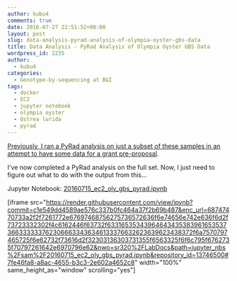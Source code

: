 ```yaml
---
author: kubu4
comments: true
date: 2016-07-27 22:51:52+00:00
layout: post
slug: data-analysis-pyrad-analysis-of-olympia-oyster-gbs-data
title: Data Analysis - PyRad Analysis of Olympia Oyster GBS Data
wordpress_id: 2235
author:
  - kubu4
categories:
  - Genotype-by-sequencing at BGI
tags:
  - docker
  - EC2
  - jupyter notebook
  - olympia oyster
  - Ostrea lurida
  - pyrad
---
```


[Previously, I ran a PyRad analysis on just a subset of these samples in an attempt to have some data for a grant pre-proposal](2016/04/18/data-analysis-subset-olympia-oyster-gbs-data-from-bgi-as-single-population-using-pyrad.html).

I've now completed a PyRad analysis on the full set. Now, I just need to figure out what to do with the output from this...

Jupyter Notebook: [20160715_ec2_oly_gbs_pyrad.ipynb](https://github.com/sr320/LabDocs/blob/master/jupyter_nbs/sam/20160715_ec2_oly_gbs_pyrad.ipynb)

[iframe src="https://render.githubusercontent.com/view/ipynb?commit=c1e549dd4589ae576c337b0fc464a37f2b69b487&enc_url=68747470733a2f2f7261772e67697468756275736572636f6e74656e742e636f6d2f73723332302f4c6162446f63732f633165353439646434353839616535373663333337623066633436346133376632623639623438372f6a7570797465725f6e62732f73616d2f32303136303731355f6563325f6f6c795f6762735f70797261642e6970796e62&nwo=sr320%2FLabDocs&path=jupyter_nbs%2Fsam%2F20160715_ec2_oly_gbs_pyrad.ipynb&repository_id=13746500#7fe46fa8-a8ac-4655-b3c3-2e602a4652c8" width="100%" same_height_as="window" scrolling="yes"]
